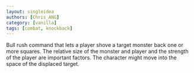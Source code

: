 ```yaml
---
layout: singleidea
authors: [Chris_ANG]
category: [vanilla]
tags: [combat, knockback]
---
```

Bull rush command that lets a player shove a target monster back one or more squares. The relative size of the monster and player and the strength of the player are important factors. The character might move into the space of the displaced target.
